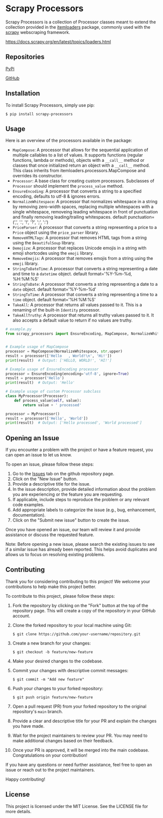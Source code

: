 
# Scrapy Processors

Scrapy Processors is a collection of Processor classes meant to extend the collection provided in the [itemloaders](https://pypi.org/project/itemloaders/) package, commonly used with the [scrapy](https://pypi.org/project/Scrapy/) webscraping framework.


https://docs.scrapy.org/en/latest/topics/loaders.html

## Repositories
[PyPi]("https://pypi.org/scrapy-processors/")

[GitHub]("https://github.com/nicholas-mischke/scrapy-processors")

## Installation

To install Scrapy Processors, simply use pip:

```
$ pip install scrapy-processors
```

## Usage

Here is an overview of the processors available in the package:

- `MapCompose`: A processor that allows for the sequential application of multiple callables to a list of values. 
    It supports functions (regular functions, lambda or methods), objects with a `__call__` method or classes that once initialized return an object with a `__call__` method.
    This class inherits from itemloaders.processors.MapCompose and overrides its constructor.
- `Processor`: A base class for creating custom processors. Subclasses of `Processor` should implement the `process_value` method.
- `EnsureEncoding`: A processor that converts a string to a specified encoding, defaults to utf-8 & ignores errors.
- `NormalizeWhitespace`: A processor that normalizes whitespace in a string by 
    removing zero-width spaces, replacing multiple whitespaces with a single whitespace, removeing leading whitespace in front of punctuation and finally removing leading/trailing whitespaces. 
    default punctuation=(',', '.', '!', '?', ';', ':')
- `PriceParser`: A processor that converts a string representing a price to a `Price` object using the `price_parser` library.
- `RemoveHTMLTags`: A processor that removes HTML tags from a string using the `BeautifulSoup` library.
- `Demojize`: A processor that replaces Unicode emojis in a string with emoji shortcodes using the `emoji` library.
- `RemoveEmojis`: A processor that removes emojis from a string using the `emoji` library.
- `StringToDateTime`: A processor that converts a string representing a date and time to a `datetime` object. default format='%Y-%m-%d, %H:%M:%S'
- `StringToDate`: A processor that converts a string representing a date to a `date` object. default format='%Y-%m-%d'
- `StringToTime`: A processor that converts a string representing a time to a `time` object. default format='%H:%M:%S'
- `TakeAll`: A processor that returns all values passed to it. This is a renaming of the built-in `Identity` processor.
- `TakeAllTruthy`: A processor that returns all truthy values passed to it. It also accepts a default value to return if no values are truthy.



```python
# example.py
from scrapy_processors import EnsureEncoding, MapCompose, NormalizeWhitespace, Processor


# Example usage of MapCompose
processor = MapCompose(NormalizeWhitespace, str.upper)
result = processor(['Hello   , World!\n', 'Hi!'])
print(result)  # Output: ['HELLO, WORLD!', 'HI!']

# Example usage of EnsureEncoding processor
processor = EnsureEncoding(encoding='utf-8', ignore=True)
result = processor('Hello')
print(result)  # Output: 'Hello'

# Example usage of custom Processor subclass
class MyProcessor(Processor):
    def process_value(self, value):
        return value + ' processed'

processor = MyProcessor()
result = processor(['Hello', 'World'])
print(result)  # Output: ['Hello processed', 'World processed']
```

## Opening an Issue

If you encounter a problem with the project or have a feature request, you can open an issue to let us know.

To open an issue, please follow these steps:

1. Go to the [Issues](https://github.com/nicholas-mischke/scrapy-processors/issues) tab on the github repository page.
2. Click on the "New Issue" button.
3. Provide a descriptive title for the issue.
4. In the issue description, provide detailed information about the problem you are experiencing or the feature you are requesting.
5. If applicable, include steps to reproduce the problem or any relevant code examples.
6. Add appropriate labels to categorize the issue (e.g., bug, enhancement, documentation).
7. Click on the "Submit new issue" button to create the issue.

Once you have opened an issue, our team will review it and provide assistance or discuss the requested feature.

Note: Before opening a new issue, please search the existing issues to see if a similar issue has already been reported. This helps avoid duplicates and allows us to focus on resolving existing problems.

## Contributing

Thank you for considering contributing to this project! We welcome your contributions to help make this project better.

To contribute to this project, please follow these steps:

1. Fork the repository by clicking on the "Fork" button at the top of the repository page. This will create a copy of the repository in your GitHub account.
2. Clone the forked repository to your local machine using Git:

    ```
    $ git clone https://github.com/your-username/repository.git
    ```

3. Create a new branch for your changes:

    ```
    $ git checkout -b feature/new-feature
    ```

4. Make your desired changes to the codebase.
5. Commit your changes with descriptive commit messages:

    ```
    $ git commit -m "Add new feature"
    ```

6. Push your changes to your forked repository:

    ```
    $ git push origin feature/new-feature
    ```

7. Open a pull request (PR) from your forked repository to the original repository's `main` branch.
8. Provide a clear and descriptive title for your PR and explain the changes you have made.
9. Wait for the project maintainers to review your PR. You may need to make additional changes based on their feedback.
10. Once your PR is approved, it will be merged into the main codebase. Congratulations on your contribution!

If you have any questions or need further assistance, feel free to open an issue or reach out to the project maintainers.

Happy contributing!

## License
This project is licensed under the MIT License. See the LICENSE file for more details.